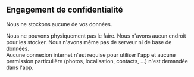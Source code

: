 ## Engagement de confidentialité

Nous ne stockons aucune de vos données.

Nous ne pouvons physiquement pas le faire. Nous n'avons aucun endroit pour les stocker. Nous n'avons même pas de serveur ni de base de données.  
Aucune connexion internet n'est requise pour utiliser l'app et aucune permission particulière (photos, localisation, contacts, ...) n'est demandée dans l'app.
